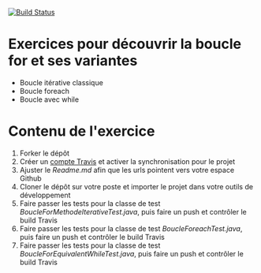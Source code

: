 [![Build Status](https://travis-ci.org/simplon-promo-pe-1/BouclesFor.svg?branch=master)](https://travis-ci.org/simplon-promo-pe-1/BouclesFor)

# Exercices pour découvrir la boucle for et ses variantes

- Boucle itérative classique
- Boucle foreach
- Boucle avec while

# Contenu de l'exercice

1. Forker le dépôt
2. Créer un [compte Travis](https://travis-ci.org/) et activer la synchronisation pour le projet
3. Ajuster le *Readme.md* afin que les urls pointent vers votre espace Github
4. Cloner le dépôt sur votre poste et importer le projet dans votre outils de développement
5. Faire passer les tests pour la classe de test *BoucleForMethodeIterativeTest.java*, puis faire un push et contrôler le build Travis
6. Faire passer les tests pour la classe de test *BoucleForeachTest.java*, puis faire un push et contrôler le build Travis
7. Faire passer les tests pour la classe de test *BoucleForEquivalentWhileTest.java*, puis faire un push et contrôler le build Travis
